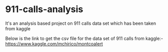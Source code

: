# 911-calls-analysis
It's an analysis based project on 911 calls data set which has been taken from kaggle 

Below is the link to get the csv file for the data set of 911 calls from kaggle:-
https://www.kaggle.com/mchirico/montcoalert
